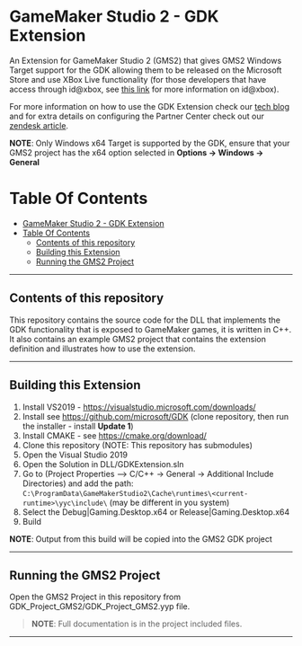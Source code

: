 # GameMaker Studio 2 - GDK Extension

An Extension for GameMaker Studio 2 (GMS2) that gives GMS2 Windows Target support for the GDK allowing them to be released on the Microsoft Store and use XBox Live functionality (for those developers that have access through id@xbox, see [this link](https://www.xbox.com/developers/id) for more information on id@xbox).

For more information on how to use the GDK Extension check our [tech blog](https://www.yoyogames.com/en/blog/gdk-extension) and for extra details on configuring the Partner Center check out our [zendesk article](https://help.yoyogames.com/hc/en-us/articles/4411044955793).

**NOTE**: Only Windows x64 Target is supported by the GDK, ensure that your GMS2 project has the x64 option selected in **Options &#8594; Windows &#8594; General**

# Table Of Contents

- [GameMaker Studio 2 - GDK Extension](#gamemaker-studio-2---gdk-extension)
- [Table Of Contents](#table-of-contents)
	- [Contents of this repository](#contents-of-this-repository)
	- [Building this Extension](#building-this-extension)
	- [Running the GMS2 Project](#running-the-gms2-project)

--- 

## Contents of this repository

This repository contains the source code for the DLL that implements the GDK functionality that is exposed to GameMaker games, it is written in C++. It also contains an example GMS2 project that contains the extension definition and illustrates how to use the extension.

---

## Building this Extension


1. Install VS2019 - https://visualstudio.microsoft.com/downloads/ 
2. Install see https://github.com/microsoft/GDK (clone repository, then run the installer - install **Update 1**)
3. Install CMAKE - see https://cmake.org/download/
4. Clone this repository (NOTE: This repository has submodules)
5. Open the Visual Studio 2019
6. Open the Solution in DLL/GDKExtension.sln
7. Go to (Project Properties --> C/C++ -> General -> Additional Include Directories) and add the path: `C:\ProgramData\GameMakerStudio2\Cache\runtimes\<current-runtime>\yyc\include\` (may be different in you system)
8. Select the Debug|Gaming.Desktop.x64 or Release|Gaming.Desktop.x64
9. Build

**NOTE**: Output from this build will be copied into the GMS2 GDK  project

---

## Running the GMS2 Project

Open the GMS2 Project in this repository from GDK_Project_GMS2/GDK_Project_GMS2.yyp file.

> **NOTE**: Full documentation is in the project included files.

---
